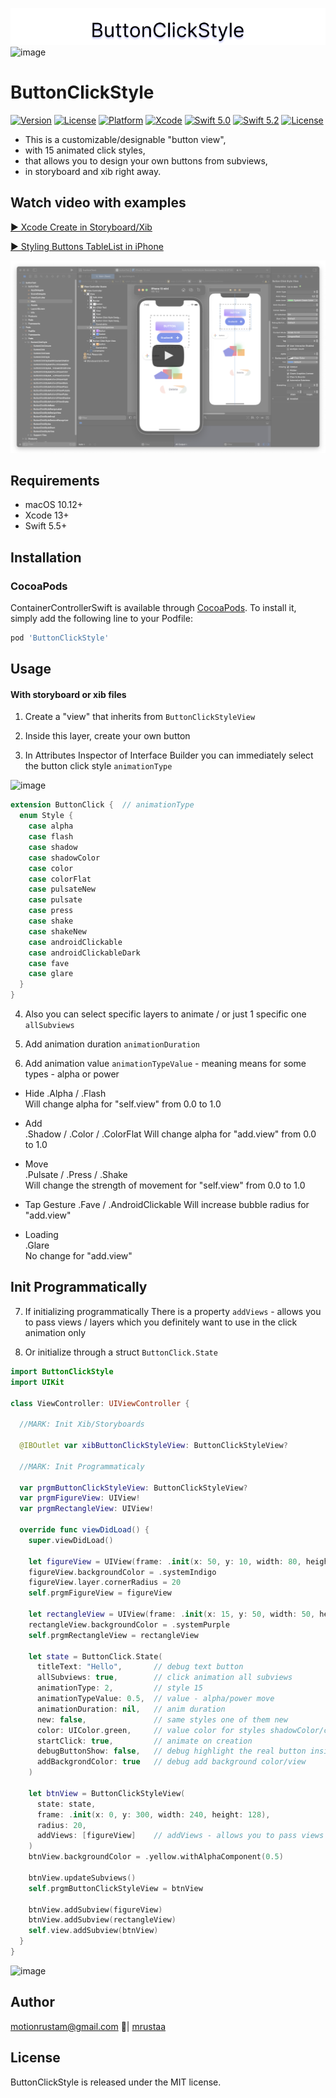 

![image](https://github.com/mrustaa/GifPresentations/blob/master/ButtonClickStyle/header.png)
![image](https://github.com/mrustaa/GifPresentations/blob/master/ButtonClickStyle/preview_10sec33fps.gif)

# ButtonClickStyle

[![Version](https://img.shields.io/cocoapods/v/ButtonClickStyle.svg?style=flat)](https://cocoapods.org/pods/ButtonClickStyle)
[![License](https://img.shields.io/cocoapods/l/ButtonClickStyle.svg?style=flat)](https://cocoapods.org/pods/ButtonClickStyle)
[![Platform](https://img.shields.io/cocoapods/p/ButtonClickStyle.svg?style=flat)](https://cocoapods.org/pods/ButtonClickStyle)
[![Xcode](https://img.shields.io/badge/Xcode-13-blue.svg)](https://developer.apple.com/xcode) 
[![Swift 5.0](https://img.shields.io/badge/Swift-5.0-orange.svg?style=flat)](https://swift.org/)
[![Swift 5.2](https://img.shields.io/badge/Swift-5.5-orange.svg?style=flat)](https://swift.org/)
[![License](https://img.shields.io/github/license/almazrafi/Fugen.svg)](https://github.com/mrustaa/ButtonClickStyle/LICENSE)

- This is a customizable/designable "button view", 
- with 15 animated click styles, 
- that allows you to design your own buttons from subviews, 
- in storyboard and xib right away.

## Watch video with examples

[▶️ Xcode Create in Storyboard/Xib](https://youtu.be/VNupvYMYPmk)

[▶️ Styling Buttons TableList in iPhone](https://youtu.be/OjpMy_LUCIU) 

[![ Xcode Create Storyboard/Xib](https://github.com/mrustaa/GifPresentations/blob/master/ButtonClickStyle/XcodeCreateXib40.png)](https://youtu.be/VNupvYMYPmk)

## Requirements

- macOS 10.12+
- Xcode 13+
- Swift 5.5+


## Installation 

### CocoaPods

ContainerControllerSwift is available through [CocoaPods](https://cocoapods.org). To install
it, simply add the following line to your Podfile:

```ruby
pod 'ButtonClickStyle'
```

## Usage

#### With storyboard or xib files

1) Create a "view" that inherits from `ButtonClickStyleView`

2) Inside this layer, create your own button

3) In Attributes Inspector of Interface Builder
   you can immediately select the button click style `animationType`

![image](https://github.com/mrustaa/GifPresentations/blob/master/ButtonClickStyle/click_styles_example_2x_10sec33fps.gif)

```swift
extension ButtonClick {  // animationType
  enum Style {
    case alpha
    case flash
    case shadow
    case shadowColor
    case color
    case colorFlat
    case pulsateNew
    case pulsate
    case press
    case shake
    case shakeNew
    case androidClickable
    case androidClickableDark
    case fave
    case glare
  }
}  
```

4) Also you can select specific layers to animate / or just 1 specific one `allSubviews`

5) Add animation duration `animationDuration`

6) Add animation value `animationTypeValue` -  meaning means for some types - alpha or power

- Hide 
   .Alpha / .Flash         
   Will change alpha for "self.view" from 0.0 to 1.0

- Add       
   .Shadow / .Color / .ColorFlat
   Will change alpha for "add.view" from 0.0 to 1.0

- Move       
   .Pulsate / .Press / .Shake   
   Will change the strength of movement for "self.view" from 0.0 to 1.0

- Tap Gesture 
   .Fave / .AndroidClickable 
   Will increase bubble radius for "add.view"

- Loading   
   .Glare               
   No change for "add.view"

<!-- ![image](https://github.com/mrustaa/GifPresentations/blob/master/ButtonClickStyle/ui3.gif) -->

## Init Programmatically

7) If initializing programmatically
There is a property `addViews` - allows you to pass views / layers
which you definitely want to use in the click animation only

8) Or initialize through a struct `ButtonClick.State`

```swift
import ButtonClickStyle
import UIKit

class ViewController: UIViewController {
  
  //MARK: Init Xib/Storyboards
  
  @IBOutlet var xibButtonClickStyleView: ButtonClickStyleView?
  
  //MARK: Init Programmaticaly
  
  var prgmButtonClickStyleView: ButtonClickStyleView?
  var prgmFigureView: UIView!
  var prgmRectangleView: UIView!
  
  override func viewDidLoad() {
    super.viewDidLoad()
    
    let figureView = UIView(frame: .init(x: 50, y: 10, width: 80, height: 40))
    figureView.backgroundColor = .systemIndigo
    figureView.layer.cornerRadius = 20
    self.prgmFigureView = figureView
    
    let rectangleView = UIView(frame: .init(x: 15, y: 50, width: 50, height: 60))
    rectangleView.backgroundColor = .systemPurple
    self.prgmRectangleView = rectangleView
    
    let state = ButtonClick.State(
      titleText: "Hello",       // debug text button
      allSubviews: true,        // click animation all subviews 
      animationType: 2,         // style 15 
      animationTypeValue: 0.5,  // value - alpha/power move
      animationDuration: nil,   // anim duration
      new: false,               // same styles one of them new 
      color: UIColor.green,     // value color for styles shadowColor/color/colorFlat 
      startClick: true,         // animate on creation
      debugButtonShow: false,   // debug highlight the real button inside
      addBackgrondColor: true   // debug add background color/view
    )
    
    let btnView = ButtonClickStyleView(
      state: state,
      frame: .init(x: 0, y: 300, width: 240, height: 128),
      radius: 20,
      addViews: [figureView]    // addViews - allows you to pass views / layers which you definitely want to use in the click animation only
    )
    btnView.backgroundColor = .yellow.withAlphaComponent(0.5)
    
    btnView.updateSubviews()
    self.prgmButtonClickStyleView = btnView
    
    btnView.addSubview(figureView)
    btnView.addSubview(rectangleView)
    self.view.addSubview(btnView)
  }
}
```

![image](https://github.com/mrustaa/GifPresentations/blob/master/ButtonClickStyle/ui3.gif)

## Author

<motionrustam@gmail.com> 📩| [mrustaa](https://github.com/mrustaa/)

## License

ButtonClickStyle is released under the MIT license.

